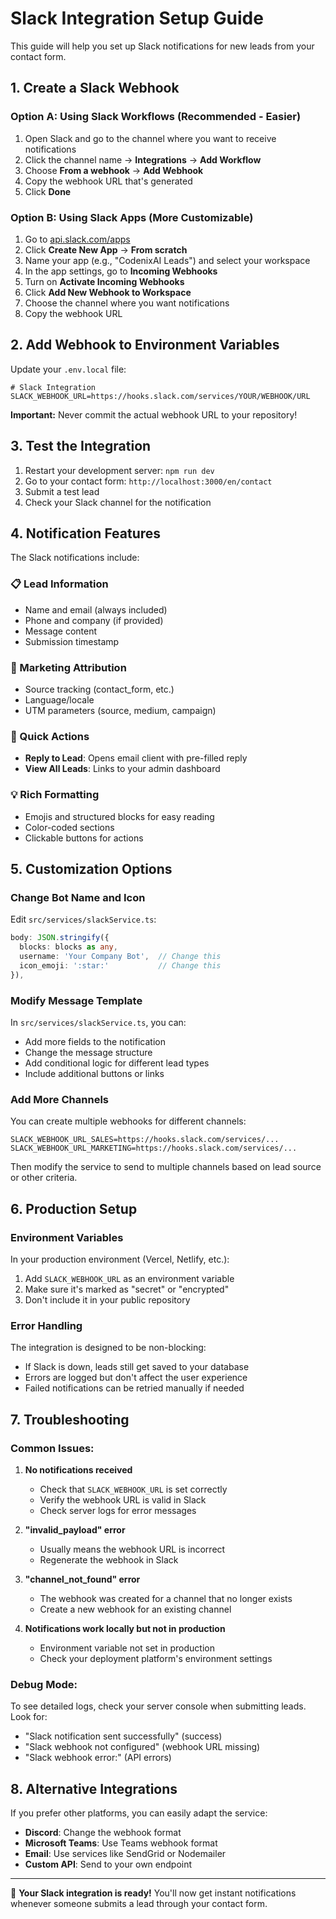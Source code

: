 # Slack Integration Setup Guide

This guide will help you set up Slack notifications for new leads from your contact form.

## 1. Create a Slack Webhook

### Option A: Using Slack Workflows (Recommended - Easier)

1. Open Slack and go to the channel where you want to receive notifications
2. Click the channel name → **Integrations** → **Add Workflow**
3. Choose **From a webhook** → **Add Webhook**
4. Copy the webhook URL that's generated
5. Click **Done**

### Option B: Using Slack Apps (More Customizable)

1. Go to [api.slack.com/apps](https://api.slack.com/apps)
2. Click **Create New App** → **From scratch**
3. Name your app (e.g., "CodenixAI Leads") and select your workspace
4. In the app settings, go to **Incoming Webhooks**
5. Turn on **Activate Incoming Webhooks**
6. Click **Add New Webhook to Workspace**
7. Choose the channel where you want notifications
8. Copy the webhook URL

## 2. Add Webhook to Environment Variables

Update your `.env.local` file:

```env
# Slack Integration
SLACK_WEBHOOK_URL=https://hooks.slack.com/services/YOUR/WEBHOOK/URL
```

**Important:** Never commit the actual webhook URL to your repository!

## 3. Test the Integration

1. Restart your development server: `npm run dev`
2. Go to your contact form: `http://localhost:3000/en/contact`
3. Submit a test lead
4. Check your Slack channel for the notification

## 4. Notification Features

The Slack notifications include:

### 📋 Lead Information

- Name and email (always included)
- Phone and company (if provided)
- Message content
- Submission timestamp

### 🎯 Marketing Attribution

- Source tracking (contact_form, etc.)
- Language/locale
- UTM parameters (source, medium, campaign)

### 🔗 Quick Actions

- **Reply to Lead**: Opens email client with pre-filled reply
- **View All Leads**: Links to your admin dashboard

### 💡 Rich Formatting

- Emojis and structured blocks for easy reading
- Color-coded sections
- Clickable buttons for actions

## 5. Customization Options

### Change Bot Name and Icon

Edit `src/services/slackService.ts`:

```typescript
body: JSON.stringify({
  blocks: blocks as any,
  username: 'Your Company Bot',  // Change this
  icon_emoji: ':star:'           // Change this
}),
```

### Modify Message Template

In `src/services/slackService.ts`, you can:

- Add more fields to the notification
- Change the message structure
- Add conditional logic for different lead types
- Include additional buttons or links

### Add More Channels

You can create multiple webhooks for different channels:

```env
SLACK_WEBHOOK_URL_SALES=https://hooks.slack.com/services/...
SLACK_WEBHOOK_URL_MARKETING=https://hooks.slack.com/services/...
```

Then modify the service to send to multiple channels based on lead source or other criteria.

## 6. Production Setup

### Environment Variables

In your production environment (Vercel, Netlify, etc.):

1. Add `SLACK_WEBHOOK_URL` as an environment variable
2. Make sure it's marked as "secret" or "encrypted"
3. Don't include it in your public repository

### Error Handling

The integration is designed to be non-blocking:

- If Slack is down, leads still get saved to your database
- Errors are logged but don't affect the user experience
- Failed notifications can be retried manually if needed

## 7. Troubleshooting

### Common Issues:

1. **No notifications received**

   - Check that `SLACK_WEBHOOK_URL` is set correctly
   - Verify the webhook URL is valid in Slack
   - Check server logs for error messages

2. **"invalid_payload" error**

   - Usually means the webhook URL is incorrect
   - Regenerate the webhook in Slack

3. **"channel_not_found" error**

   - The webhook was created for a channel that no longer exists
   - Create a new webhook for an existing channel

4. **Notifications work locally but not in production**
   - Environment variable not set in production
   - Check your deployment platform's environment settings

### Debug Mode:

To see detailed logs, check your server console when submitting leads. Look for:

- "Slack notification sent successfully" (success)
- "Slack webhook not configured" (webhook URL missing)
- "Slack webhook error:" (API errors)

## 8. Alternative Integrations

If you prefer other platforms, you can easily adapt the service:

- **Discord**: Change the webhook format
- **Microsoft Teams**: Use Teams webhook format
- **Email**: Use services like SendGrid or Nodemailer
- **Custom API**: Send to your own endpoint

---

🎉 **Your Slack integration is ready!** You'll now get instant notifications whenever someone submits a lead through your contact form.
